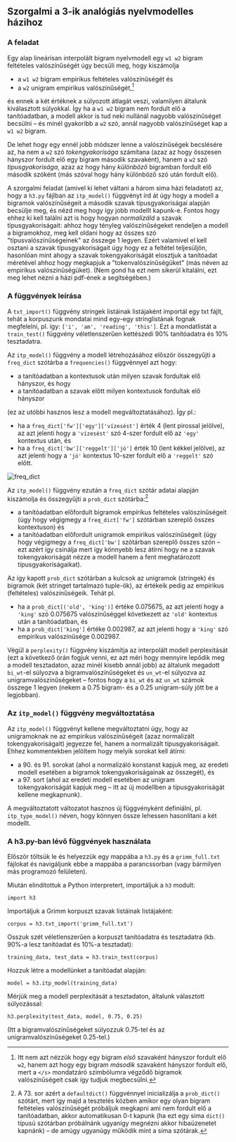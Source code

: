 ## Szorgalmi a 3-ik analógiás nyelvmodelles házihoz

### A feladat
Egy alap lineárisan interpolált bigram nyelvmodell egy `w1 w2` bigram feltételes valószínűségét úgy becsüli meg, hogy kiszámolja

- a `w1 w2` bigram empirikus feltételes valószínűségét és
- a `w2` unigram empirikus valószínűségét,[^1]

és ennek a két értéknek a súlyozott átlagát veszi, valamilyen általunk kiválasztott súlyokkal. Így ha a `w1 w2` bigram nem fordult elő a tanítóadatban, a modell akkor is tud neki nullánál nagyobb valószínűséget becsülni – és minél gyakoribb a `w2` szó, annál nagyobb valószínűséget kap a `w1 w2` bigram.

De lehet hogy egy ennél jobb módszer lenne a valószínűségek becslésére az, ha nem a `w2` szó _tokengyakorisága_ számítana (azaz az hogy összesen hányszor fordult elő egy bigram második szavaként), hanem a `w2` szó _típusgyakorisága_, azaz az hogy hány _különböző_ bigramban fordult elő második szóként (más szóval hogy hány különböző szó után fordult elő).

A szorgalmi feladat (amivel ki lehet váltani a három sima házi feladatot) az, hogy a `h3.py` fájlban az `itp_model()` függvényt írd át úgy hogy a modell a bigramok valószínűségeit a második szavak típusgyakoriságai alapján becsülje meg, és nézd meg hogy így jobb modellt kapunk-e. Fontos hogy ehhez ki kell találni azt is hogy hogyan _normalizáld_ a szavak típusgyakoriságait: ahhoz hogy tényleg valószínűségeket rendeljen a modell a bigramokhoz, meg kell oldani hogy az összes szó "típusvalószínűségeinek" az összege 1 legyen. Ezért valamivel el kell osztani a szavak típusgyakoriságait úgy hogy ez a feltétel teljesüljön, hasonlóan mint ahogy a szavak tokengyakoriságát elosztjuk a tanítóadat méretével ahhoz hogy megkapjuk a "tokenvalószínűségüket" (más néven az empirikus valószínűségüket). (Nem gond ha ezt nem sikerül kitalálni, ezt meg lehet nézni a házi pdf-ének a segítségében.)

[^1]: Itt nem azt nézzük hogy egy bigram _első_ szavaként hányszor fordult elő `w2`, hanem azt hogy egy bigram _második_ szavaként hányszor fordult elő, mert a `</s>` mondatzáró szimbólumra végződő bigramok valószínűségeit csak így tudjuk megbecsülni.

### A függvények leírása

A `txt_import()` függvény stringek listáinak listájaként importál egy txt fájlt, tehát a korpuszunk mondatai mind egy-egy stringlistának fognak megfelelni, pl. így: `['i', 'am', 'reading', 'this']`. Ezt a mondatlistát a `train_test()` függvény véletlenszerűen kettészedi 90% tanítóadatra és 10% tesztadatra.

Az `itp_model()` függvény a modell létrehozásához először összegyűjti a `freq_dict` szótárba a `frequencies()` függvénnyel azt hogy:

- a tanítóadatban a kontextusok után milyen szavak fordultak elő hányszor, és hogy
- a tanítóadatban a szavak előtt milyen kontextusok fordultak elő hányszor

(ez az utóbbi hasznos lesz a modell megváltoztatásához). Így pl.:
- ha a `freq_dict['fw']['egy']['vízesést']` érték 4 (lent pirossal jelölve), az azt jelenti hogy a `'vízesést'` szó 4-szer fordult elő az `'egy'` kontextus után, és
- ha a `freq_dict['bw']['reggelt']['jó']` érték 10 (lent kékkel jelölve), az azt jelenti hogy a `'jó'` kontextus 10-szer fordult elő a `'reggelt'` szó előtt.

![freq_dict](https://github.com/matyaslagos/anmod/assets/47662384/b96ba226-10c4-4d86-8c77-8005019fe5f1)

Az `itp_model()` függvény ezután a `freq_dict` szótár adatai alapján kiszámolja és összegyűjti a `prob_dict` szótárba:[^2]
- a tanítóadatban előfordult bigramok empirikus feltételes valószínűségeit (úgy hogy végigmegy a `freq_dict['fw']` szótárban szereplő összes kontextuson) és
- a tanítóadatban előfordult unigramok empirikus valószínűségeit (úgy hogy végigmegy a `freq_dict['bw']` szótárban szereplő összes szón – ezt azért így csinálja mert így könnyebb lesz átírni hogy ne a szavak tokengyakoriságát nézze a modell hanem a fent meghatározott típusgyakoriságaikat).

[^2]: A 73. sor azért a `defaultdict()` függvénnyel inicializálja a `prob_dict()` szótárt, mert így majd a tesztelés közben amikor egy olyan bigram feltételes valószínűségét próbáljuk megkapni ami nem fordult elő a tanítóadatban, akkor automatikusan 0-t kapunk (ha ezt egy sima `dict()` típusú szótárban próbálnánk ugyanígy megnézni akkor hibaüzenetet kapnánk) – de amúgy ugyanúgy működik mint a sima szótárak.

Az így kapott `prob_dict` szótárban a kulcsok az unigramok (stringek) és bigramok (két stringet tartalmazó tuple-ök), az értékeik pedig az empirikus (feltételes) valószínűségeik. Tehát pl.
- ha a `prob_dict[('old', 'king')]` értéke 0.075675, az azt jelenti hogy a `'king'` szó 0.075675 valószínűséggel következett az `'old'` kontextus után a tanítóadatban, és
- ha a `prob_dict['king']` értéke 0.002987, az azt jelenti hogy a `'king'` szó empirikus valószínűsége 0.002987.

Végül a `perplexity()` függvény kiszámítja az interpolált modell perplexitását (ezt a következő órán fogjuk venni, ez azt méri hogy mennyire lepődik meg a modell tesztadaton, azaz minél kisebb annál jobb) az általunk megadott `bi_wt`-el súlyozva a bigramvalószínűségeket és `un_wt`-el súlyozva az unigramvalószínűségeket – fontos hogy a `bi_wt` és az `un_wt` számok összege 1 legyen (nekem a 0.75 bigram- és a 0.25 unigram-súly jött be a legjobban).

### Az `itp_model()` függvény megváltoztatása

Az `itp_model()` függvényt kellene megváltoztatni úgy, hogy az unigramoknak ne az empirikus valószínűségeit (azaz normalizált tokengyakoriságait) jegyezze fel, hanem a normalizált típusgyakoriságait. Ehhez kommentekben jelöltem hogy melyik sorokat kell átírni:

- a 90. és 91. sorokat (ahol a normalizáló konstanst kapjuk meg, az eredeti modell esetében a bigramok tokengyakoriságainak az összegét), és
- a 97. sort (ahol az eredeti modell esetében az unigram tokengyakoriságát kapjuk meg – itt az új modellben a típusgyakoriságát kellene megkapnunk).

A megváltoztatott változatot hasznos új függvényként definiálni, pl. `itp_type_model()` néven, hogy könnyen össze lehessen hasonlítani a két modellt.

### A h3.py-ban lévő függvények használata
Először töltsük le és helyezzük egy mappába a `h3.py` és a `grimm_full.txt` fájlokat és navigáljunk ebbe a mappába a parancssorban (vagy bármilyen más programozó felületen).

Miután elindítottuk a Python interpretert, importáljuk a `h3` modult:
```
import h3
```
Importáljuk a Grimm korpuszt szavak listáinak listájaként:
```
corpus = h3.txt_import('grimm_full.txt')
```
Osszuk szét véletlenszerűen a korpuszt tanítóadatra és tesztadatra (kb. 90%-a lesz tanítóadat és 10%-a tesztadat):
```
training_data, test_data = h3.train_test(corpus)
```
Hozzuk létre a modellünket a tanítóadat alapján:
```
model = h3.itp_model(training_data)
```
Mérjük meg a modell perplexitását a tesztadaton, általunk választott súlyozással:
```
h3.perplexity(test_data, model, 0.75, 0.25)
```
(Itt a bigramvalószínűségeket súlyozzuk 0.75-tel és az unigramvalószínűségeket 0.25-tel.)
